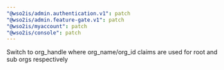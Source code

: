 ```yaml
---
"@wso2is/admin.authentication.v1": patch
"@wso2is/admin.feature-gate.v1": patch
"@wso2is/myaccount": patch
"@wso2is/console": patch
---
```


Switch to org_handle where org_name/org_id claims are used for root and sub orgs respectively
